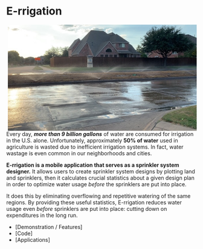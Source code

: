 # E-rrigation


  <img src="https://github.com/ishaanjav/E-rrigation/blob/master/Neighborhood%20Water%20Wastage%201.JPG" width="500" alt="Water Wastage on a Farm" align="right">
  
 Every day, ***more than 9 billion gallons*** of water are consumed for irrigation in the U.S. alone.
Unfortunately, approximately **50% of water** used in agriculture is wasted due to inefficient irrigation systems.
In fact, water wastage is even common in our neighborhoods and cities.

**E-rrigation is a mobile application that serves as a sprinkler system designer.** It allows users to create sprinkler system designs by plotting land and sprinklers, then it calculates crucial statistics about a given design plan in order to optimize water usage *before* the sprinklers are put into place.

It does this by eliminating overflowing and repetitive watering of the same  regions.
By providing these useful statistics, E-rrigation reduces water usage even *before* sprinklers are put into place: cutting down on expenditures in the long run.

- [Demonstration / Features]
- [Code]
- [Applications]


